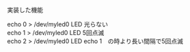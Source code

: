 実装した機能

echo 0 > /dev/myled0 LED 光らない  
echo 1 > /dev/myled0 LED 5回点滅  
echo 2 > /dev/myled0 LED echo 1　の時より長い間隔で5回点滅
